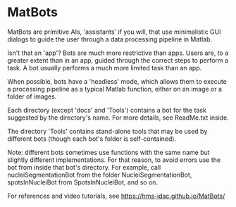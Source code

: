 # MatBots

MatBots are primitive AIs, 'assistants' if you will,
that use minimalistic GUI dialogs to guide the user through a
data processing pipeline in Matlab.
 
Isn't that an 'app'?
Bots are much more restrictive than apps.
Users are, to a greater extent than in an app,
guided through the correct steps to perform a task.
A bot usually performs a much more limited task than an app.

When possible, bots have a 'headless' mode,
which allows them to execute a processing pipeline as a typical
Matlab function, either on an image or a folder of images.

Each directory (except 'docs' and 'Tools') contains a bot for the task
suggested by the directory's name. For more details, see ReadMe.txt inside.

The directory 'Tools' contains stand-alone tools that may be used by different
bots (though each bot's folder is self-contained).

Note: different bots sometimes use functions with the same name but slightly
different implementations. For that reason, to avoid errors use the bot from inside
that bot's directory. For example, call nucleiSegmentationBot from the folder
NucleiSegmentationBot, spotsInNucleiBot from SpotsInNucleiBot, and so on.

For references and video tutorials, see https://hms-idac.github.io/MatBots/
